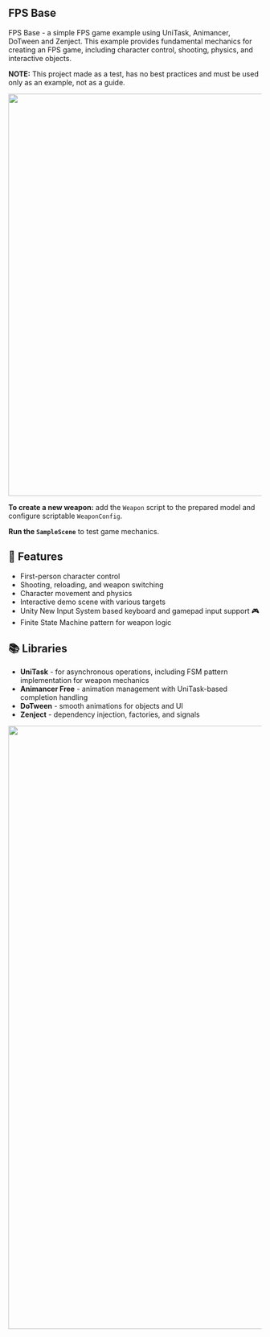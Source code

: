 ## FPS Base

FPS Base - a simple FPS game example using UniTask, Animancer, DoTween and Zenject. This example provides fundamental mechanics for creating an FPS game, including character control, shooting, physics, and interactive objects.

**NOTE:** This project made as a test, has no best practices and must be used only as an example, not as a guide.

<img src="https://github.com/user-attachments/assets/19aeff66-8e12-4cc4-9c02-230eb2c74b5e" width="800">

**To create a new weapon:** add the `Weapon` script to the prepared model and configure scriptable `WeaponConfig`.
   
**Run the `SampleScene`** to test game mechanics.

## 🚀 Features
- First-person character control
- Shooting, reloading, and weapon switching
- Character movement and physics
- Interactive demo scene with various targets
- Unity New Input System based keyboard and gamepad input support 🎮
- Finite State Machine pattern for weapon logic

## 📚 Libraries
- **UniTask** - for asynchronous operations, including FSM pattern implementation for weapon mechanics
- **Animancer Free** - animation management with UniTask-based completion handling
- **DoTween** - smooth animations for objects and UI
- **Zenject** - dependency injection, factories, and signals
   
<img src="https://github.com/user-attachments/assets/0419838e-2bc7-44c1-9f2d-9e19bfdf1b6f" width="1200">
